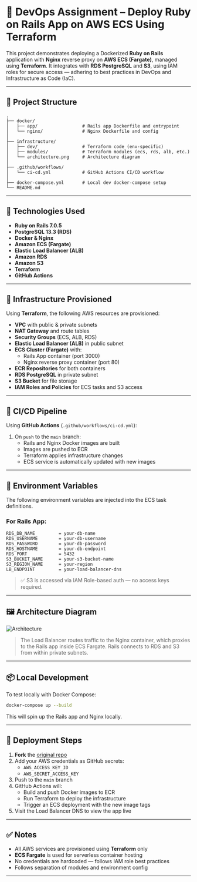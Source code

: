 # 🚀 DevOps Assignment – Deploy Ruby on Rails App on AWS ECS Using Terraform

This project demonstrates deploying a Dockerized **Ruby on Rails** application with **Nginx** reverse proxy on **AWS ECS (Fargate)**, managed using **Terraform**. It integrates with **RDS PostgreSQL** and **S3**, using IAM roles for secure access — adhering to best practices in DevOps and Infrastructure as Code (IaC).

---

## 📁 Project Structure

```
.
├── docker/
│   ├── app/                 # Rails app Dockerfile and entrypoint
│   └── nginx/               # Nginx Dockerfile and config
│
├── infrastructure/
│   ├── dev/                 # Terraform code (env-specific)
│   ├── modules/             # Terraform modules (ecs, rds, alb, etc.)
│   └── architecture.png     # Architecture diagram
│
├── .github/workflows/
│   └── ci-cd.yml            # GitHub Actions CI/CD workflow
│
├── docker-compose.yml       # Local dev docker-compose setup
└── README.md
```

---

## 🔧 Technologies Used

- **Ruby on Rails 7.0.5**
- **PostgreSQL 13.3 (RDS)**
- **Docker & Nginx**
- **Amazon ECS (Fargate)**
- **Elastic Load Balancer (ALB)**
- **Amazon RDS**
- **Amazon S3**
- **Terraform**
- **GitHub Actions**

---

## 🧱 Infrastructure Provisioned

Using **Terraform**, the following AWS resources are provisioned:

- **VPC** with public & private subnets
- **NAT Gateway** and route tables
- **Security Groups** (ECS, ALB, RDS)
- **Elastic Load Balancer (ALB)** in public subnet
- **ECS Cluster (Fargate)** with:
  - Rails App container (port 3000)
  - Nginx reverse proxy container (port 80)
- **ECR Repositories** for both containers
- **RDS PostgreSQL** in private subnet
- **S3 Bucket** for file storage
- **IAM Roles and Policies** for ECS tasks and S3 access

---

## 🚦 CI/CD Pipeline

Using **GitHub Actions** (`.github/workflows/ci-cd.yml`):

1. On `push` to the `main` branch:
   - Rails and Nginx Docker images are built
   - Images are pushed to ECR
   - Terraform applies infrastructure changes
   - ECS service is automatically updated with new images

---

## 🔐 Environment Variables

The following environment variables are injected into the ECS task definitions.

### For Rails App:

```
RDS_DB_NAME         = your-db-name
RDS_USERNAME        = your-db-username
RDS_PASSWORD        = your-db-password
RDS_HOSTNAME        = your-db-endpoint
RDS_PORT            = 5432
S3_BUCKET_NAME      = your-s3-bucket-name
S3_REGION_NAME      = your-region
LB_ENDPOINT         = your-load-balancer-dns
```

> ✅ S3 is accessed via IAM Role-based auth — no access keys required.

---

## 🖼 Architecture Diagram

![Architecture](./infrastructure/architecture.png)

> The Load Balancer routes traffic to the Nginx container, which proxies to the Rails app inside ECS Fargate. Rails connects to RDS and S3 from within private subnets.

---

## 📦 Local Development

To test locally with Docker Compose:

```bash
docker-compose up --build
```

This will spin up the Rails app and Nginx locally.

---

## 🚀 Deployment Steps

1. **Fork** the [original repo](https://github.com/mallowtechdev/DevOps-Interview-ROR-App)
2. Add your AWS credentials as GitHub secrets:
   - `AWS_ACCESS_KEY_ID`
   - `AWS_SECRET_ACCESS_KEY`
3. Push to the `main` branch
4. GitHub Actions will:
   - Build and push Docker images to ECR
   - Run Terraform to deploy the infrastructure
   - Trigger an ECS deployment with the new image tags
5. Visit the Load Balancer DNS to view the app live

---

## ✅ Notes

- All AWS services are provisioned using **Terraform** only
- **ECS Fargate** is used for serverless container hosting
- No credentials are hardcoded — follows IAM role best practices
- Follows separation of modules and environment config


---